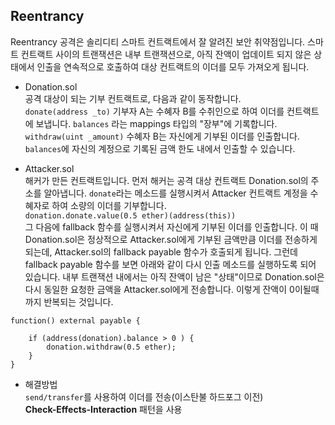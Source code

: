 ## Reentrancy

Reentrancy 공격은 솔리디티 스마트 컨트랙트에서 잘 알려진 보안 취약점입니다. 스마트 컨트랙트 사이의 트랜잭션은 내부 트랜잭션으로, 
아직 잔액이 업데이트 되지 않은 상태에서 인출을 연속적으로 호출하여 대상 컨트랙트의 이더를 모두 가져오게 됩니다.  

* Donation.sol  
공격 대상이 되는 기부 컨트랙트로, 다음과 같이 동작합니다.  
`donate(address _to)` 기부자 A는 수혜자 B를 수취인으로 하여 이더를 컨트랙트에 보냅니다. `balances` 라는 mappings 타입의 "장부"에 기록합니다.  
`withdraw(uint _amount)` 수혜자 B는 자신에게 기부된 이더를 인출합니다. `balances`에 자신의 계정으로 기록된 금액 한도 내에서 인출할 수 있습니다.
 
* Attacker.sol  
해커가 만든 컨트랙트입니다. 
먼저 해커는 공격 대상 컨트랙트 Donation.sol의 주소를 알아냅니다. `donate`라는 메소드를 실행시켜서 Attacker 컨트랙트 계정을 수혜자로 하여 소량의 이더를 기부합니다.  
`donation.donate.value(0.5 ether)(address(this))`  
그 다음에 fallback 함수를 실행시켜서 자신에게 기부된 이더를 인출합니다. 이 때 Donation.sol은 정상적으로 Attacker.sol에게 기부된 
금액만큼 이더를 전송하게 되는데, Attacker.sol의 fallback payable 함수가 호출되게 됩니다. 그런데 fallback payable 함수를 보면 아래와 같이 다시 
인출 메소드를 실행하도록 되어 있습니다. 내부 트랜잭션 내에서는 아직 잔액이 남은 "상태"이므로 Donation.sol은 다시 동일한 요청한 금액을 Attacker.sol에게 전송합니다. 이렇게 잔액이 0이될때까지 반복되는 것입니다. 

```
function() external payable {

    if (address(donation).balance > 0 ) {
        donation.withdraw(0.5 ether);
    }
}
``` 

* 해결방법  
`send/transfer`를 사용하여 이더를 전송(이스탄불 하드포그 이전)  
<b>Check-Effects-Interaction</b> 패턴을 사용 
